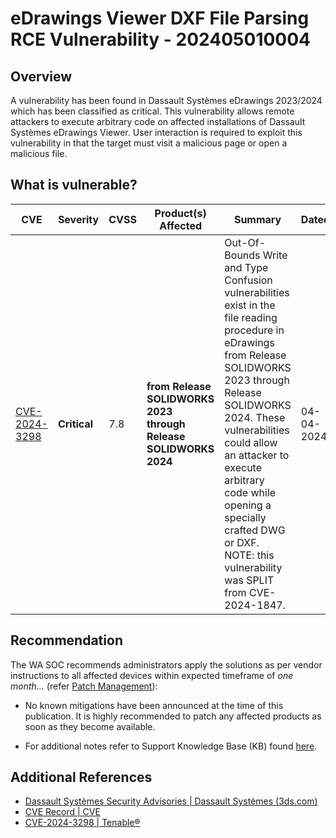 # eDrawings Viewer DXF File Parsing RCE Vulnerability - 202405010004

## Overview

A vulnerability has been found in Dassault Systèmes eDrawings 2023/2024 which has been classified as critical. This vulnerability allows remote attackers to execute arbitrary code on affected installations of Dassault Systèmes eDrawings Viewer. User interaction is required to exploit this vulnerability in that the target must visit a malicious page or open a malicious file.

## What is vulnerable?

| CVE                                                             | Severity     | CVSS | Product(s) Affected                                                       | Summary                                                                                                                                                                                                                                                                                                                                            | Dated      |
| --------------------------------------------------------------- | ------------ | ---- | ------------------------------------------------------------------------- | -------------------------------------------------------------------------------------------------------------------------------------------------------------------------------------------------------------------------------------------------------------------------------------------------------------------------------------------------- | ---------- |
| [CVE-2024-3298](https://nvd.nist.gov/vuln/detail/CVE-2024-3298) | **Critical** | 7.8  | **from Release SOLIDWORKS 2023<br> through Release SOLIDWORKS 2024<br/>** | Out-Of-Bounds Write and Type Confusion vulnerabilities exist in the file reading procedure in eDrawings from Release SOLIDWORKS 2023 through Release SOLIDWORKS 2024. These vulnerabilities could allow an attacker to execute arbitrary code while opening a specially crafted DWG or DXF. NOTE: this vulnerability was SPLIT from CVE-2024-1847. | 04-04-2024 |

## Recommendation

The WA SOC recommends administrators apply the solutions as per vendor instructions to all affected devices within expected timeframe of *one month...* (refer [Patch Management](../guidelines/patch-management.md)):

- No known mitigations have been announced at the time of this publication. It is highly recommended to patch any affected products as soon as they become available.

- For additional notes refer to Support Knowledge Base (KB) found [here](https://support.3ds.com/knowledge-base/?q=docid:QA00000311982).

## Additional References

- [Dassault Systèmes Security Advisories | Dassault Systèmes (3ds.com)](https://www.3ds.com/vulnerability/advisories)
- [CVE Record | CVE](https://www.cve.org/CVERecord?id=CVE-2024-3298)
- [CVE-2024-3298 | Tenable®](https://www.tenable.com/cve/CVE-2024-3298)
